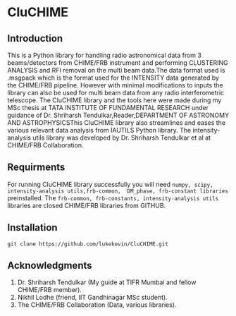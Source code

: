 # CluCHIME
## Introduction
This is a Python library for handling radio astronomical data from 3 beams/detectors from CHIME/FRB instrument and performing CLUSTERING ANALYSIS and RFI removal on the multi beam data.The data format used is .msgpack which is the format used for the INTENSITY data generated by the CHIME/FRB pipeline.      However with minimal modifications to inputs the library can also  be used for multi beam data from any radio interferometric telescope. The CluCHIME library and the tools here were made during my MSc thesis at TATA INSTITUTE OF FUNDAMENTAL RESEARCH under guidance of Dr. Shriharsh      Tendulkar,Reader,DEPARTMENT OF ASTRONOMY AND ASTROPHYSICSThis CluCHIME library also streamlines and eases the various relevant data  analysis from IAUTILS Python library. The intensity-analysis utils library was developed by Dr. Shriharsh Tendulkar et al at CHIME/FRB Collaboration. 

## Requirments
For running CluCHIME library successfully you will  need `numpy, scipy, intensity-analysis utils,frb-common,  DM_phase, frb-constant libraries` preinstalled. The `frb-common, frb-constants, intensity-analysis utils` libraries are closed CHIME/FRB libraries from GITHUB. 

## Installation
`git clone https://github.com/lukekevin/CluCHIME.git`

## Acknowledgments
1) Dr. Shriharsh Tendulkar (My guide at TIFR Mumbai and fellow CHIME/FRB member).
2) Nikhil Lodhe (friend, IIT Gandhinagar MSc student).
3) The CHIME/FRB Collaboration (Data, various libraries).
